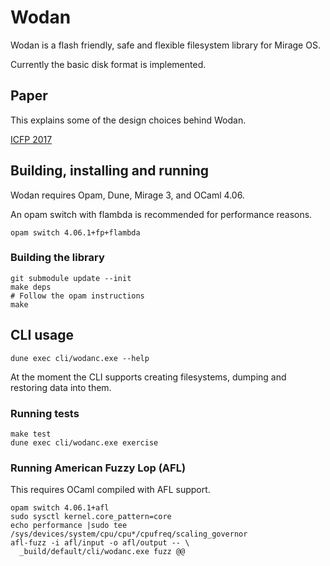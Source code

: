 # Wodan

Wodan is a flash friendly, safe and flexible
filesystem library for Mirage OS.

Currently the basic disk format is implemented.

## Paper

This explains some of the design choices behind Wodan.

[ICFP 2017](https://icfp17.sigplan.org/event/ocaml-2017-papers-wodan-a-pure-ocaml-flash-aware-filesystem-library)

## Building, installing and running

Wodan requires Opam, Dune, Mirage 3, and OCaml 4.06.

An opam switch with flambda is recommended for performance reasons.

```
opam switch 4.06.1+fp+flambda
```

### Building the library

```
git submodule update --init
make deps
# Follow the opam instructions
make
```

## CLI usage

```
dune exec cli/wodanc.exe --help
```

At the moment the CLI supports creating filesystems, dumping and restoring data into them.

### Running tests

```
make test
dune exec cli/wodanc.exe exercise
```

### Running American Fuzzy Lop (AFL)

This requires OCaml compiled with AFL support.

```
opam switch 4.06.1+afl
sudo sysctl kernel.core_pattern=core
echo performance |sudo tee /sys/devices/system/cpu/cpu*/cpufreq/scaling_governor
afl-fuzz -i afl/input -o afl/output -- \
  _build/default/cli/wodanc.exe fuzz @@
```

